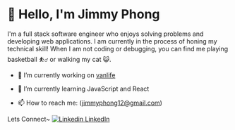 # 👋 Hello, I'm Jimmy Phong

I'm a full stack software engineer who enjoys solving problems and developing web applications. I am currently in the process of honing my technical skill! When I am not coding or debugging, you can find me playing basketball :basketball_man: or walking my cat :smiley_cat:.

- 🔭 I’m currently working on [vanlife](https://github.com/xjphongx/van_life)
  
- 🌱 I’m currently learning JavaScript and React

- 📫 How to reach me: (jimmyphong12@gmail.com)

Lets Connect~
[![Linkedin](https://i.stack.imgur.com/gVE0j.png) LinkedIn](www.linkedin.com/in/jimmyphong)
&nbsp;
<!--
**xjphongx/xjphongx** is a ✨ _special_ ✨ repository because its `README.md` (this file) appears on your GitHub profile.

Here are some ideas to get you started:

- 🔭 I’m currently working on ...
- 🌱 I’m currently learning ...
- 👯 I’m looking to collaborate on ...
- 🤔 I’m looking for help with ...
- 💬 Ask me about ...
- 📫 How to reach me: ...
- 😄 Pronouns: ...
- ⚡ Fun fact: ...
-->
